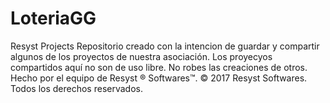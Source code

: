 # LoteriaGG
Resyst Projects
Repositorio creado con la intencion de guardar y compartir algunos de los proyectos de nuestra asociación.
Los proyecyos compartidos aquí no son de uso libre. No robes las creaciones de otros.
Hecho por el equipo de Resyst ® Softwares™.
© 2017 Resyst Softwares. Todos los derechos reservados.
